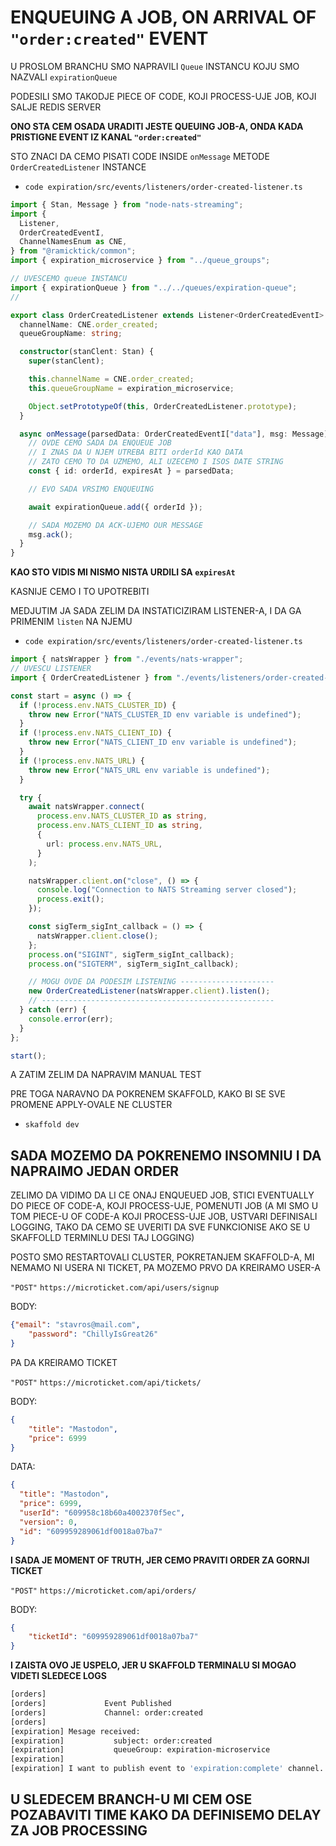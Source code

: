 # ENQUEUING A JOB, ON ARRIVAL OF `"order:created"` EVENT

U PROSLOM BRANCHU SMO NAPRAVILI `Queue` INSTANCU KOJU SMO NAZVALI `expirationQueue`

PODESILI SMO TAKODJE PIECE OF CODE, KOJI PROCESS-UJE JOB, KOJI SALJE REDIS SERVER

**ONO STA CEM OSADA URADITI JESTE QUEUING JOB-A, ONDA KADA PRISTIGNE EVENT IZ KANAL `"order:created"`**

STO ZNACI DA CEMO PISATI CODE INSIDE `onMessage` METODE `OrderCreatedListener` INSTANCE

- `code expiration/src/events/listeners/order-created-listener.ts`

```ts
import { Stan, Message } from "node-nats-streaming";
import {
  Listener,
  OrderCreatedEventI,
  ChannelNamesEnum as CNE,
} from "@ramicktick/common";
import { expiration_microservice } from "../queue_groups";

// UVESCEMO queue INSTANCU
import { expirationQueue } from "../../queues/expiration-queue";
//

export class OrderCreatedListener extends Listener<OrderCreatedEventI> {
  channelName: CNE.order_created;
  queueGroupName: string;

  constructor(stanClent: Stan) {
    super(stanClent);

    this.channelName = CNE.order_created;
    this.queueGroupName = expiration_microservice;

    Object.setPrototypeOf(this, OrderCreatedListener.prototype);
  }

  async onMessage(parsedData: OrderCreatedEventI["data"], msg: Message) {
    // OVDE CEMO SADA DA ENQUEUE JOB
    // I ZNAS DA U NJEM UTREBA BITI orderId KAO DATA
    // ZATO CEMO TO DA UZMEMO, ALI UZECEMO I ISOS DATE STRING
    const { id: orderId, expiresAt } = parsedData;

    // EVO SADA VRSIMO ENQUEUING

    await expirationQueue.add({ orderId });

    // SADA MOZEMO DA ACK-UJEMO OUR MESSAGE
    msg.ack();
  }
}

```

**KAO STO VIDIS MI NISMO NISTA URDILI SA `expiresAt`**

KASNIJE CEMO I TO UPOTREBITI

MEDJUTIM JA SADA ZELIM DA INSTATICIZIRAM LISTENER-A, I DA GA PRIMENIM `listen` NA NJEMU

- `code expiration/src/events/listeners/order-created-listener.ts`

```ts
import { natsWrapper } from "./events/nats-wrapper";
// UVESCU LISTENER
import { OrderCreatedListener } from "./events/listeners/order-created-listener";

const start = async () => {
  if (!process.env.NATS_CLUSTER_ID) {
    throw new Error("NATS_CLUSTER_ID env variable is undefined");
  }
  if (!process.env.NATS_CLIENT_ID) {
    throw new Error("NATS_CLIENT_ID env variable is undefined");
  }
  if (!process.env.NATS_URL) {
    throw new Error("NATS_URL env variable is undefined");
  }

  try {
    await natsWrapper.connect(
      process.env.NATS_CLUSTER_ID as string,
      process.env.NATS_CLIENT_ID as string,
      {
        url: process.env.NATS_URL,
      }
    );

    natsWrapper.client.on("close", () => {
      console.log("Connection to NATS Streaming server closed");
      process.exit();
    });

    const sigTerm_sigInt_callback = () => {
      natsWrapper.client.close();
    };
    process.on("SIGINT", sigTerm_sigInt_callback);
    process.on("SIGTERM", sigTerm_sigInt_callback);

    // MOGU OVDE DA PODESIM LISTENING ---------------------
    new OrderCreatedListener(natsWrapper.client).listen();
    // ----------------------------------------------------
  } catch (err) {
    console.error(err);
  }
};

start();
```

A ZATIM ZELIM DA NAPRAVIM MANUAL TEST

PRE TOGA NARAVNO DA POKRENEM SKAFFOLD, KAKO BI SE SVE PROMENE APPLY-OVALE NE CLUSTER

- `skaffold dev`

## SADA MOZEMO DA POKRENEMO INSOMNIU I DA NAPRAIMO JEDAN ORDER

ZELIMO DA VIDIMO DA LI CE ONAJ ENQUEUED JOB, STICI EVENTUALLY DO PIECE OF CODE-A, KOJI PROCESS-UJE, POMENUTI JOB (A MI SMO U TOM PIECE-U OF CODE-A KOJI PROCESS-UJE JOB, USTVARI DEFINISALI LOGGING, TAKO DA CEMO SE UVERITI DA SVE FUNKCIONISE AKO SE U SKAFFOLLD TERMINLU DESI TAJ LOGGING)

POSTO SMO RESTARTOVALI CLUSTER, POKRETANJEM SKAFFOLD-A, MI NEMAMO NI USERA NI TICKET, PA MOZEMO PRVO DA KREIRAMO USER-A

`"POST"` `https://microticket.com/api/users/signup` 

BODY:

```json
{"email": "stavros@mail.com",
	"password": "ChillyIsGreat26"
}
```

PA DA KREIRAMO TICKET

`"POST"` `https://microticket.com/api/tickets/`

BODY:

```json
{
	"title": "Mastodon",
	"price": 6999
}
```

DATA:

```json
{
  "title": "Mastodon",
  "price": 6999,
  "userId": "609958c18b60a4002370f5ec",
  "version": 0,
  "id": "609959289061df0018a07ba7"
}
```

**I SADA JE MOMENT OF TRUTH, JER CEMO PRAVITI ORDER ZA GORNJI TICKET**

`"POST"` `https://microticket.com/api/orders/`

BODY:

```json
{
	"ticketId": "609959289061df0018a07ba7"
}
```

**I ZAISTA OVO JE USPELO, JER U SKAFFOLD TERMINALU SI MOGAO VIDETI SLEDECE LOGS**

```zsh
[orders] 
[orders]             Event Published
[orders]             Channel: order:created
[orders]           
[expiration] Mesage received:
[expiration]           subject: order:created
[expiration]           queueGroup: expiration-microservice
[expiration]                  
[expiration] I want to publish event to 'expiration:complete' channel. Event data --> orderId 609959af3272420018444b86
```

## U SLEDECEM BRANCH-U MI CEM OSE POZABAVITI TIME KAKO DA DEFINISEMO DELAY ZA JOB PROCESSING

